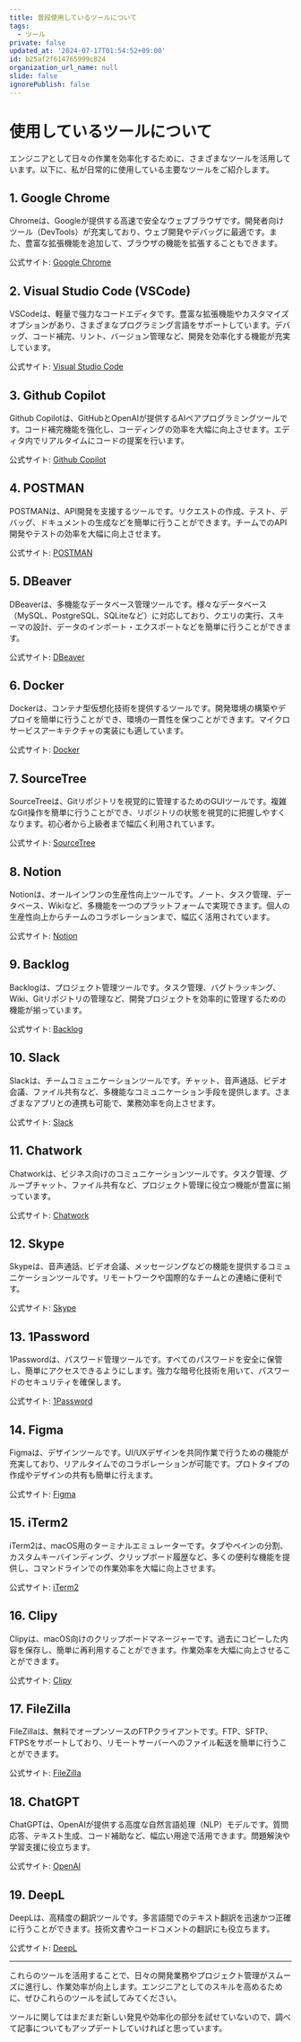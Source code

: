 ```yaml
---
title: 普段使用しているツールについて
tags:
  - ツール
private: false
updated_at: '2024-07-17T01:54:52+09:00'
id: b25af2f614765999c824
organization_url_name: null
slide: false
ignorePublish: false
---
```

# 使用しているツールについて

エンジニアとして日々の作業を効率化するために、さまざまなツールを活用しています。以下に、私が日常的に使用している主要なツールをご紹介します。

## 1. Google Chrome

Chromeは、Googleが提供する高速で安全なウェブブラウザです。開発者向けツール（DevTools）が充実しており、ウェブ開発やデバッグに最適です。また、豊富な拡張機能を追加して、ブラウザの機能を拡張することもできます。

公式サイト: [Google Chrome](https://www.google.com/chrome/)

## 2. Visual Studio Code (VSCode)

VSCodeは、軽量で強力なコードエディタです。豊富な拡張機能やカスタマイズオプションがあり、さまざまなプログラミング言語をサポートしています。デバッグ、コード補完、リント、バージョン管理など、開発を効率化する機能が充実しています。

公式サイト: [Visual Studio Code](https://code.visualstudio.com/)

## 3. Github Copilot

Github Copilotは、GitHubとOpenAIが提供するAIペアプログラミングツールです。コード補完機能を強化し、コーディングの効率を大幅に向上させます。エディタ内でリアルタイムにコードの提案を行います。

公式サイト: [Github Copilot](https://github.com/features/copilot)

## 4. POSTMAN

POSTMANは、API開発を支援するツールです。リクエストの作成、テスト、デバッグ、ドキュメントの生成などを簡単に行うことができます。チームでのAPI開発やテストの効率を大幅に向上させます。

公式サイト: [POSTMAN](https://www.postman.com/)

## 5. DBeaver

DBeaverは、多機能なデータベース管理ツールです。様々なデータベース（MySQL、PostgreSQL、SQLiteなど）に対応しており、クエリの実行、スキーマの設計、データのインポート・エクスポートなどを簡単に行うことができます。

公式サイト: [DBeaver](https://dbeaver.io/)

## 6. Docker

Dockerは、コンテナ型仮想化技術を提供するツールです。開発環境の構築やデプロイを簡単に行うことができ、環境の一貫性を保つことができます。マイクロサービスアーキテクチャの実装にも適しています。

公式サイト: [Docker](https://www.docker.com/)

## 7. SourceTree

SourceTreeは、Gitリポジトリを視覚的に管理するためのGUIツールです。複雑なGit操作を簡単に行うことができ、リポジトリの状態を視覚的に把握しやすくなります。初心者から上級者まで幅広く利用されています。

公式サイト: [SourceTree](https://www.sourcetreeapp.com/)

## 8. Notion

Notionは、オールインワンの生産性向上ツールです。ノート、タスク管理、データベース、Wikiなど、多機能を一つのプラットフォームで実現できます。個人の生産性向上からチームのコラボレーションまで、幅広く活用されています。

公式サイト: [Notion](https://www.notion.so/)

## 9. Backlog

Backlogは、プロジェクト管理ツールです。タスク管理、バグトラッキング、Wiki、Gitリポジトリの管理など、開発プロジェクトを効率的に管理するための機能が揃っています。

公式サイト: [Backlog](https://backlog.com/)

## 10. Slack

Slackは、チームコミュニケーションツールです。チャット、音声通話、ビデオ会議、ファイル共有など、多機能なコミュニケーション手段を提供します。さまざまなアプリとの連携も可能で、業務効率を向上させます。

公式サイト: [Slack](https://slack.com/)

## 11. Chatwork

Chatworkは、ビジネス向けのコミュニケーションツールです。タスク管理、グループチャット、ファイル共有など、プロジェクト管理に役立つ機能が豊富に揃っています。

公式サイト: [Chatwork](https://www.chatwork.com/)

## 12. Skype

Skypeは、音声通話、ビデオ会議、メッセージングなどの機能を提供するコミュニケーションツールです。リモートワークや国際的なチームとの連絡に便利です。

公式サイト: [Skype](https://www.skype.com/)

## 13. 1Password

1Passwordは、パスワード管理ツールです。すべてのパスワードを安全に保管し、簡単にアクセスできるようにします。強力な暗号化技術を用いて、パスワードのセキュリティを確保します。

公式サイト: [1Password](https://1password.com/)

## 14. Figma

Figmaは、デザインツールです。UI/UXデザインを共同作業で行うための機能が充実しており、リアルタイムでのコラボレーションが可能です。プロトタイプの作成やデザインの共有も簡単に行えます。

公式サイト: [Figma](https://www.figma.com/)

## 15. iTerm2

iTerm2は、macOS用のターミナルエミュレーターです。タブやペインの分割、カスタムキーバインディング、クリップボード履歴など、多くの便利な機能を提供し、コマンドラインでの作業効率を大幅に向上させます。

公式サイト: [iTerm2](https://iterm2.com/)

## 16. Clipy

Clipyは、macOS向けのクリップボードマネージャーです。過去にコピーした内容を保存し、簡単に再利用することができます。作業効率を大幅に向上させることができます。

公式サイト: [Clipy](https://clipy-app.com/)

## 17. FileZilla

FileZillaは、無料でオープンソースのFTPクライアントです。FTP、SFTP、FTPSをサポートしており、リモートサーバーへのファイル転送を簡単に行うことができます。

公式サイト: [FileZilla](https://filezilla-project.org/)

## 18. ChatGPT

ChatGPTは、OpenAIが提供する高度な自然言語処理（NLP）モデルです。質問応答、テキスト生成、コード補助など、幅広い用途で活用できます。問題解決や学習支援に役立ちます。

公式サイト: [OpenAI](https://www.openai.com/)

## 19. DeepL

DeepLは、高精度の翻訳ツールです。多言語間でのテキスト翻訳を迅速かつ正確に行うことができます。技術文書やコードコメントの翻訳にも役立ちます。

公式サイト: [DeepL](https://www.deepl.com/)

---

これらのツールを活用することで、日々の開発業務やプロジェクト管理がスムーズに進行し、作業効率が向上します。エンジニアとしてのスキルを高めるために、ぜひこれらのツールを試してみてください。

ツールに関してはまだまだ新しい発見や効率化の部分を試せていないので、調べて記事についてもアップデートしていければと思っています。
